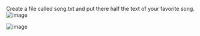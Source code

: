 Create a file called song.txt and put there half the text of your favorite song.
![image](https://user-images.githubusercontent.com/93934367/161921000-3bea539a-b8ae-44a4-a71e-c4179d915320.png)

![image](https://user-images.githubusercontent.com/93934367/161921135-5860f989-a28f-4998-9337-a3e2a838355e.png)


